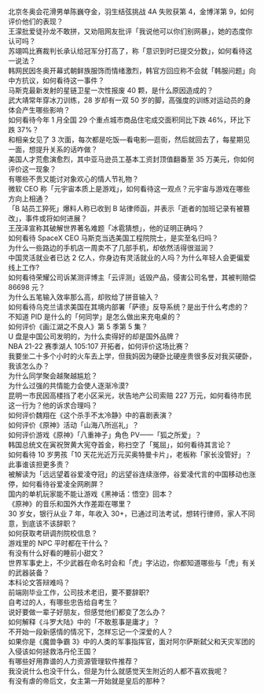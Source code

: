 北京冬奥会花滑男单陈巍夺金，羽生结弦挑战 4A 失败获第 4，金博洋第 9，如何评价他们的表现？  
王濛批爱徒孙龙不敢拼，又劝阻网友批评「我说他可以你们别网暴」，她的态度你认可吗？  
苏翊鸣比赛裁判长承认给冠军分打高了，称「意识到时已提交分数」，如何看待这一说法？  
韩网民因冬奥开幕式朝鲜族服饰而情绪激烈，韩官方回应称不会就「韩服问题」向中方抗议，如何看待这一事件？  
马斯克最新发射的星链卫星一次性报废 40 颗，是什么原因造成的？  
武大靖常年穿冰刀训练，28 岁却有一双 50 岁的脚，高强度的训练对运动员的身体会产生哪些影响？  
如何看待今年 1 月全国 29 个重点城市商品住宅成交面积同比下跌 46%，环比下跌 37%？  
和相亲女见了 3 次面，每次都是吃饭—看电影—逛街，然后就回去了，每星期见一面，想提升关系的话咋做？  
美国人才荒愈演愈烈，其中亚马逊员工基本工资封顶值翻番至 35 万美元，你如何评价这一现象？  
有哪些不贵又能讨对象欢心的情人节礼物？  
微软 CEO 称「元宇宙本质上是游戏」，如何看待这一观点？元宇宙与游戏在哪些方向上相通？  
「B 站员工猝死」爆料人称已收到 B 站律师函，并表示「逝者的加班记录有被篡改」，事件或将如何进展？  
王茂泽宣称其破解世界著名难题「冰雹猜想」，他的证明正确吗？  
如何看待 SpaceX CEO 马斯克当选美国工程院院士，是实至名归吗？  
为什么一些路边的手机店一周卖不了几部手机，却依然活得很滋润？  
中国灵活就业者已达 2 亿人，你身边有灵活就业的人吗？为什么年轻人会更偏爱线上工作?  
如何看待荣耀公司诉某测评博主「云评测」诋毁产品，侵害公司名誉，其被判赔偿 86698 元？  
为什么五笔输入效率那么高，却败给了拼音输入？  
如何看待乌克兰请求美国在其境内部署「萨德」反导系统？是出于什么考虑的？  
不知道 PID 是什么的「何同学」是怎么做出来充电桌的？  
如何评价《画江湖之不良人》第 5 季第 5 集？  
U 盘是中国公司发明的，为什么卖得好的却是国外品牌？  
NBA 21-22 赛季湖人 105:107 开拓者，如何评价这场比赛？  
我要坐二十多个小时的火车去上学，但我妈因为硬卧比硬座贵很多反对我买硬卧，我该怎么办？  
为什么同学聚会越聚越尴尬？  
为什么过强的共情能力会使人逐渐冷漠?  
昆明一市民因高楼挡了老小区采光，状告地产公司索赔 227 万元，如何看待市民这一行为？他的诉求合理吗？  
如何评价魏翔在《这个杀手不太冷静》中的喜剧表演？  
如何评价《原神》活动「山海八所巡礼」？  
如何评价游戏《原神》「八重神子」角色 PV——「狐之所爱」？  
韩国总统文在寅祝贺黄大宪夺首金，称扫空了「冤屈」，如何看待其言论？  
如何看待 10 岁男孩「10 天花光近万元买奥特曼卡片」，老板称「家长没管好」？此事谁该担更多责？  
被解读为「远远望着谷爱凌夺冠」的远望谷连续涨停，谷爱凌代言的中国移动也涨停，如何看待谷爱凌全网刷屏？  
国内的单机玩家能不能让游戏《黑神话：悟空》回本？  
《原神》的音乐和国外大作差距在哪里？  
30 岁女，银行从业 7 年，年收入 30+，已通过司法考试，想转行律师，家人不同意，到底该不该辞职？  
如何获取考研调剂院校信息？  
游戏里的 NPC 平时都在干什么？  
有没有什么好看的睡前小甜文？  
世界军事史上，不少武器在命名时会和「虎」字沾边，你都知道哪些与「虎」有关的武器装备？  
本科论文答辩难吗？  
前端刚毕业工作，公司技术老旧，要不要辞职?  
自考过的人，有哪些忠告给自考生？  
说好要做一辈子好朋友，但感觉他们都变了怎么办？  
如何解释《斗罗大陆》中的「不敢惹事是庸才」？  
不开始一段新感情的情况下，怎样忘记一个深爱的人？  
如果你是《魔兽争霸 3》中的人类的军事指挥官，面对阿尔萨斯弑父和天灾军团的入侵该如何拯救洛丹伦王国？  
有哪些好用靠谱的人力资源管理软件推荐？  
我没说什么也没干什么，但是为什么就感觉天生附近的人都不喜欢我呢？  
有没有虐的帝后文，女主第一开始就是皇后的那种？  
